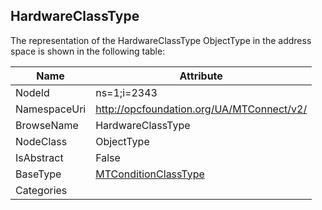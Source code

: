 <!-- objecttype -->
## HardwareClassType
  
<!-- end of text -->
The representation of the HardwareClassType ObjectType in the address space is shown in the following table:  

|Name|Attribute|
|---|---|
|NodeId|ns=1;i=2343|
|NamespaceUri|http://opcfoundation.org/UA/MTConnect/v2/|
|BrowseName|HardwareClassType|
|NodeClass|ObjectType|
|IsAbstract|False|
|BaseType|[MTConditionClassType](../../ObjectTypes/MTConditionClassType/readme.md)|
|Categories||


